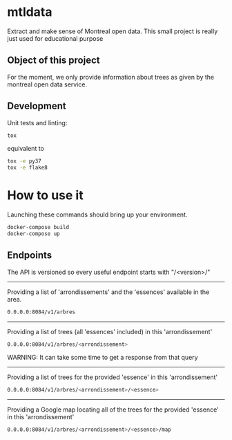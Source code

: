mtldata
========

Extract and make sense of Montreal open data.
This small project is really just used for educational purpose

Object of this project
----------------------

For the moment, we only provide information about trees as given by the montreal open data service.


Development
-----------

Unit tests and linting:
```sh
tox
```

equivalent to
```sh
tox -e py37
tox -e flake8
```

How to use it
=============

Launching these commands should bring up your environment.

```sh
docker-compose build
docker-compose up
```

Endpoints
---------

The API is versioned so every useful endpoint starts with "/\<version\>/"

---
Providing a list of 'arrondissements' and the 'essences' available in the area.
```sh
0.0.0.0:8084/v1/arbres
```

---
Providing a list of trees (all 'essences' included) in this 'arrondissement'
```sh
0.0.0.0:8084/v1/arbres/<arrondissement>
```
WARNING: It can take some time to get a response from that query

---
Providing a list of trees for the provided 'essence' in this 'arrondissement'
```sh
0.0.0.0:8084/v1/arbres/<arrondissement>/<essence>
```

---
Providing a Google map locating all of the trees for the provided 'essence' in this 'arrondissement'
```sh
0.0.0.0:8084/v1/arbres/<arrondissement>/<essence>/map
```
